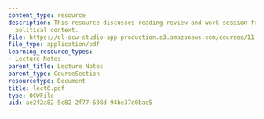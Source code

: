 ```yaml
---
content_type: resource
description: This resource discusses reading review and work session for Springfield
  political context.
file: https://ol-ocw-studio-app-production.s3.amazonaws.com/courses/11-945-springfield-studio-fall-2005/ae2f2a825c822f77698d94be37d0bae5_lect6.pdf
file_type: application/pdf
learning_resource_types:
- Lecture Notes
parent_title: Lecture Notes
parent_type: CourseSection
resourcetype: Document
title: lect6.pdf
type: OCWFile
uid: ae2f2a82-5c82-2f77-698d-94be37d0bae5
---
```

